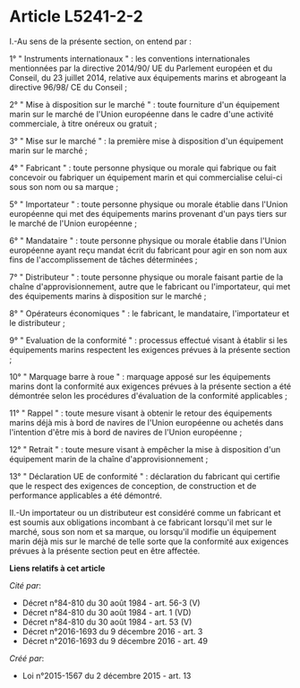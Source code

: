# Article L5241-2-2

I.-Au sens de la présente section, on entend par : 

1° " Instruments internationaux " : les conventions internationales mentionnées par la directive 2014/90/ UE du Parlement
européen et du Conseil, du 23 juillet 2014, relative aux équipements marins et abrogeant la directive 96/98/ CE du Conseil ; 

2° " Mise à disposition sur le marché " : toute fourniture d'un équipement marin sur le marché de l'Union européenne dans le
cadre d'une activité commerciale, à titre onéreux ou gratuit ; 

3° " Mise sur le marché " : la première mise à disposition d'un équipement marin sur le marché ; 

4° " Fabricant " : toute personne physique ou morale qui fabrique ou fait concevoir ou fabriquer un équipement marin et qui
commercialise celui-ci sous son nom ou sa marque ; 

5° " Importateur " : toute personne physique ou morale établie dans l'Union européenne qui met des équipements marins
provenant d'un pays tiers sur le marché de l'Union européenne ; 

6° " Mandataire " : toute personne physique ou morale établie dans l'Union européenne ayant reçu mandat écrit du fabricant
pour agir en son nom aux fins de l'accomplissement de tâches déterminées ; 

7° " Distributeur " : toute personne physique ou morale faisant partie de la chaîne d'approvisionnement, autre que le
fabricant ou l'importateur, qui met des équipements marins à disposition sur le marché ; 

8° " Opérateurs économiques " : le fabricant, le mandataire, l'importateur et le distributeur ; 

9° " Evaluation de la conformité " : processus effectué visant à établir si les équipements marins respectent les exigences
prévues à la présente section ; 

10° " Marquage  barre à roue  " : marquage apposé sur les équipements marins dont la conformité aux exigences prévues à la
présente section a été démontrée selon les procédures d'évaluation de la conformité applicables ; 

11° " Rappel " : toute mesure visant à obtenir le retour des équipements marins déjà mis à bord de navires de l'Union
européenne ou achetés dans l'intention d'être mis à bord de navires de l'Union européenne ; 

12° " Retrait " : toute mesure visant à empêcher la mise à disposition d'un équipement marin de la chaîne
d'approvisionnement ; 

13° " Déclaration UE de conformité " : déclaration du fabricant qui certifie que le respect des exigences de conception, de
construction et de performance applicables a été démontré. 

II.-Un importateur ou un distributeur est considéré comme un fabricant et est soumis aux obligations incombant à ce fabricant
lorsqu'il met sur le marché, sous son nom et sa marque, ou lorsqu'il modifie un équipement marin déjà mis sur le marché de
telle sorte que la conformité aux exigences prévues à la présente section peut en être affectée.

**Liens relatifs à cet article**

_Cité par_:

  - Décret n°84-810 du 30 août 1984 - art. 56-3 (V)
  - Décret n°84-810 du 30 août 1984 - art. 1 (VD)
  - Décret n°84-810 du 30 août 1984 - art. 53 (V)
  - Décret n°2016-1693 du 9 décembre 2016 - art. 3
  - Décret n°2016-1693 du 9 décembre 2016 - art. 49

_Créé par_:

  - Loi n°2015-1567 du 2 décembre 2015 - art. 13
